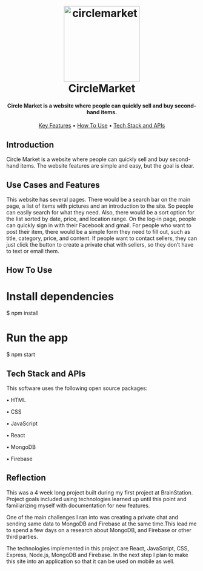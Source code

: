 
<h1 align="center">
  <br>
  <a href="https://circlemarket.ca" target="_blank">
  <img src="https://res.cloudinary.com/dhcnakbsj/image/upload/v1671415529/CIRCLE_LOGO_gzmzgb.png" alt="circlemarket" background="white" width="200">
  </a>
  <br>
  CircleMarket
  <br>
</h1>

<h4 align="center">Circle Market is a website where people can quickly sell and buy second-hand items.</h4>

<p align="center">
  <a href="#key-features">Key Features</a> •
  <a href="#how-to-use">How To Use</a> •
  <a href="#related">Tech Stack and APIs</a>
</p>

## Introduction
Circle Market is a website where people can quickly sell and buy second-hand items. The website features are simple and easy, but the goal is clear.


## Use Cases and Features

This website has several pages. There would be a search bar on the main page, a list of items with pictures and an introduction to the site. So people can easily search for what they need. Also, there would be a sort option for the list sorted by date, price, and location range. On the log-in page, people can quickly sign in with their Facebook and gmail. For people who want to post their item, there would be a simple form they need to fill out, such as title, category, price, and content. If people want to contact sellers, they can just click the button to create a private chat with sellers, so they don’t have to text or email them.

## How To Use

# Install dependencies
$ npm install

# Run the app
$ npm start

## Tech Stack and APIs

This software uses the following open source packages:

<p align="center">
  <p>• HTML<p>
  <p>• CSS<p>
  <p>• JavaScript<p>
  <p>• React<p>
  <p>• MongoDB<p>
  <p>• Firebase<p>
</p>

## Reflection

This was a 4 week long project built during my first project at BrainStation. Project goals included using technologies learned up until this point and familiarizing myself with documentation for new features.

One of the main challenges I ran into was creating a private chat and sending same data to MongoDB and Firebase at the same time.This lead me to spend a few days on a research about MongoDB, and Firebase or other third parties.

The technologies implemented in this project are React, JavaScript, CSS, Express, Node.js, MongoDB and Firebase. In the next step I plan to make this site into an application so that it can be used on mobile as well.
